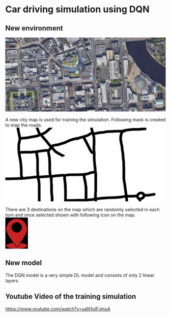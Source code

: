 # Car driving simulation using DQN

## New environment
![alt text](images_new/citymap.png)  
 
A new city map is used for training the simulation. Following mask is created to map the roads.  
![alt text](images_new/MASK1.png)  
 
There are 3 destinations on the map which are randomly selected in each turn and once selected shown with following icon on the map.  
![alt text](images_new/target.png)  

## New model
The DQN model is a very simple DL model and consists of only 2 linear layers.

## Youtube Video of the training simulation
https://www.youtube.com/watch?v=uaN1uIFJmuA
